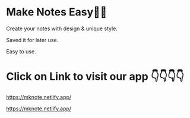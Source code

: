 # Make Notes Easy📝📝
Create your notes with design & unique style. 

Saved it for later use.

Easy to use.

# Click on Link to visit our app 👇👇👇👇
https://mknote.netlify.app/

https://mknote.netlify.app/